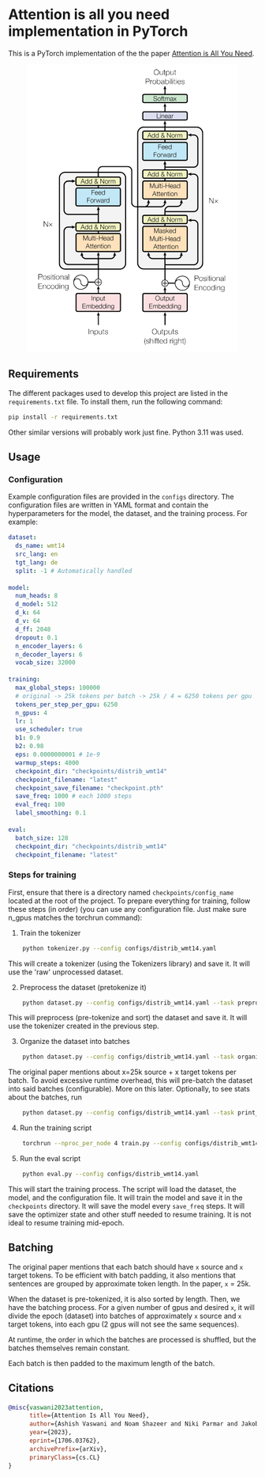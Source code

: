 # Attention is all you need implementation in PyTorch

This is a PyTorch implementation of the the paper [Attention is All You Need](https://arxiv.org/abs/1706.03762).

<p align="center"><img src="assets/diagram.png" alt="Diagram"></p>

## Requirements

The different packages used to develop this project are listed in the `requirements.txt` file. To install them, run the following command:

```bash
pip install -r requirements.txt
```

Other similar versions will probably work just fine.
Python 3.11 was used.

## Usage

### Configuration

Example configuration files are provided in the `configs` directory. The configuration files are written in YAML format and contain the hyperparameters for the model, the dataset, and the training process.
For example:

```yaml
dataset:
  ds_name: wmt14
  src_lang: en
  tgt_lang: de
  split: -1 # Automatically handled

model:
  num_heads: 8
  d_model: 512
  d_k: 64
  d_v: 64
  d_ff: 2048
  dropout: 0.1
  n_encoder_layers: 6
  n_decoder_layers: 6
  vocab_size: 32000

training:
  max_global_steps: 100000
  # original -> 25k tokens per batch -> 25k / 4 = 6250 tokens per gpu
  tokens_per_step_per_gpu: 6250
  n_gpus: 4
  lr: 1
  use_scheduler: true
  b1: 0.9
  b2: 0.98
  eps: 0.0000000001 # 1e-9
  warmup_steps: 4000
  checkpoint_dir: "checkpoints/distrib_wmt14"
  checkpoint_filename: "latest"
  checkpoint_save_filename: "checkpoint.pth"
  save_freq: 1000 # each 1000 steps
  eval_freq: 100
  label_smoothing: 0.1

eval:
  batch_size: 128
  checkpoint_dir: "checkpoints/distrib_wmt14"
  checkpoint_filename: "latest"
```

### Steps for training
First, ensure that there is a directory named `checkpoints/config_name` located at the root of the project.
To prepare everything for training, follow these steps (in order) (you can use any configuration file. Just make sure n_gpus matches the torchrun command):

1. Train the tokenizer

```bash
    python tokenizer.py --config configs/distrib_wmt14.yaml
```

This will create a tokenizer (using the Tokenizers library) and save it. It will use the 'raw' unprocessed dataset.

2. Preprocess the dataset (pretokenize it)

```bash
    python dataset.py --config configs/distrib_wmt14.yaml --task preprocess
```

This will preprocess (pre-tokenize and sort) the dataset and save it. It will use the tokenizer created in the previous step.

3. Organize the dataset into batches

```bash
    python dataset.py --config configs/distrib_wmt14.yaml --task organize_batches
```

The original paper mentions about x=25k source + x target tokens per batch. To avoid excessive runtime overhead, this will pre-batch the dataset into said batches (configurable).
More on this later.
Optionally, to see stats about the batches, run

```bash
    python dataset.py --config configs/distrib_wmt14.yaml --task print_batch_stats
```

4. Run the training script

```bash
    torchrun --nproc_per_node 4 train.py --config configs/distrib_wmt14.yaml
```

5. Run the eval script
```bash
    python eval.py --config configs/distrib_wmt14.yaml
```

This will start the training process. The script will load the dataset, the model, and the configuration file. It will train the model and save it in the `checkpoints` directory.
It will save the model every `save_freq` steps. It will save the optimizer state and other stuff needed to resume training. It is not ideal to resume training mid-epoch.

## Batching

The original paper mentions that each batch should have `x` source and `x` target tokens. To be efficient with batch padding, it also mentions that sentences are grouped by approximate token length. In the paper, `x` = 25k.

When the dataset is pre-tokenized, it is also sorted by length.
Then, we have the batching process. For a given number of gpus and desired `x`, it will divide the epoch (dataset) into batches of approximately `x` source and `x` target tokens, into each gpu (2 gpus will not see the same sequences).

At runtime, the order in which the batches are processed is shuffled, but the batches themselves remain constant.

Each batch is then padded to the maximum length of the batch.

## Citations

```bibtex
@misc{vaswani2023attention,
      title={Attention Is All You Need},
      author={Ashish Vaswani and Noam Shazeer and Niki Parmar and Jakob Uszkoreit and Llion Jones and Aidan N. Gomez and Lukasz Kaiser and Illia Polosukhin},
      year={2023},
      eprint={1706.03762},
      archivePrefix={arXiv},
      primaryClass={cs.CL}
}
```
